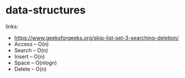 # data-structures

links:
- https://www.geeksforgeeks.org/skip-list-set-3-searching-deletion/
- Access – O(n)
- Search – O(n)
- Insert – O(n)
- Space – O(nlogn)
- Delete – O(n)